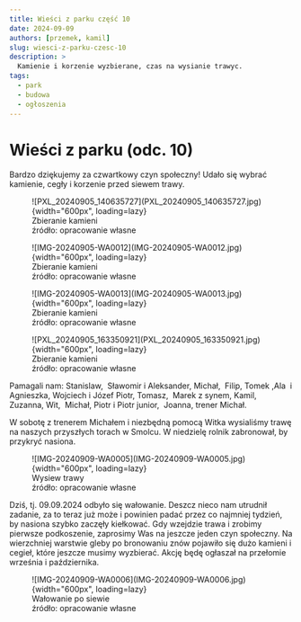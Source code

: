 ```yaml
---
title: Wieści z parku część 10
date: 2024-09-09
authors: [przemek, kamil]
slug: wiesci-z-parku-czesc-10
description: >
  Kamienie i korzenie wyzbierane, czas na wysianie trawyc.
tags:
  - park
  - budowa
  - ogłoszenia
---
```


# Wieści z parku (odc. 10)

Bardzo dziękujemy za czwartkowy czyn społeczny! Udało się wybrać kamienie, cegły i korzenie przed siewem trawy. 

<figure markdown="span">
  ![PXL_20240905_140635727](PXL_20240905_140635727.jpg){width="600px", loading=lazy}
  <figcaption>Zbieranie kamieni<br>
     źródło: opracowanie własne</figcaption>
</figure>

<!-- more -->

<figure markdown="span">
  ![IMG-20240905-WA0012](IMG-20240905-WA0012.jpg){width="600px", loading=lazy}
  <figcaption>Zbieranie kamieni<br>
     źródło: opracowanie własne</figcaption>
</figure>

<figure markdown="span">
  ![IMG-20240905-WA0013](IMG-20240905-WA0013.jpg){width="600px", loading=lazy}
  <figcaption>Zbieranie kamieni<br>
     źródło: opracowanie własne</figcaption>
</figure>

<figure markdown="span">
  ![PXL_20240905_163350921](PXL_20240905_163350921.jpg){width="600px", loading=lazy}
  <figcaption>Zbieranie kamieni<br>
     źródło: opracowanie własne</figcaption>
</figure>

Pamagali nam:
Stanislaw,  Sławomir i Aleksander, Michał,  Filip, Tomek ,Ala  i Agnieszka, Wojciech i Józef Piotr, Tomasz,  Marek z synem, Kamil, Zuzanna, Wit,  Michał, Piotr i Piotr junior,  Joanna, trener Michał.

W sobotę z trenerem Michałem i niezbędną pomocą Witka wysialiśmy trawę na naszych przyszłych torach w Smolcu. W niedzielę rolnik zabronował, by przykryć nasiona.

<figure markdown="span">
  ![IMG-20240909-WA0005](IMG-20240909-WA0005.jpg){width="600px", loading=lazy}
  <figcaption>Wysiew trawy<br>
     źródło: opracowanie własne</figcaption>
</figure>

Dziś, tj. 09.09.2024 odbyło się wałowanie. Deszcz nieco nam utrudnił zadanie, za to teraz już może i powinien padać przez co najmniej tydzień, by nasiona szybko zaczęły kiełkować. Gdy wzejdzie trawa i zrobimy pierwsze podkoszenie, zaprosimy Was na jeszcze jeden czyn społeczny. Na wierzchniej warstwie gleby po bronowaniu znów pojawiło się dużo kamieni i cegieł, które jeszcze musimy wyzbierać. Akcję będę ogłaszał na przełomie września i października.

<figure markdown="span">
  ![IMG-20240909-WA0006](IMG-20240909-WA0006.jpg){width="600px", loading=lazy}
  <figcaption>Wałowanie po siewie<br>
     źródło: opracowanie własne</figcaption>
</figure>